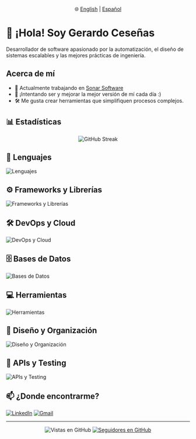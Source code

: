 <p align="center">
  🌐
  <a href="README.md">English</a> |
  <a href="README.es.md">Español</a>
</p>

# 👋 ¡Hola! Soy Gerardo Ceseñas
Desarrollador de software apasionado por la automatización, el diseño de sistemas escalables y las mejores prácticas de ingeniería.

## Acerca de mí
- 🔭 Actualmente trabajando en [Sonar Software](https://www.sonar.software)
- 🌱 ¡Intentando ser y mejorar la mejor versión de mí cada día :)
- 🛠 Me gusta crear herramientas que simplifiquen procesos complejos.

## 📊 Estadísticas
<p align="center">
    <img src="https://streak-stats.demolab.com?user=GCesenas&theme=dark&hide_border=true&locale=es&exclude_days=Sat,Sun" alt="GitHub Streak" />
</p>

## 🧰 Lenguajes
![Lenguajes](https://skillicons.dev/icons?i=php,js,ts,html,css,bash,md,regex)

## ⚙️ Frameworks y Librerías
![Frameworks y Librerías](https://skillicons.dev/icons?i=laravel,react,vue,next,jquery,flutter,dart,graphql,vite,tailwind,bootstrap)

## 🛠️ DevOps y Cloud
![DevOps y Cloud](https://skillicons.dev/icons?i=docker,githubactions,aws,azure,gcp)

## 🗄️ Bases de Datos
![Bases de Datos](https://skillicons.dev/icons?i=mysql,postgres,sqlite,mongodb,redis,elasticsearch)

## 💻 Herramientas
![Herramientas](https://skillicons.dev/icons?i=git,github,vscode,webstorm,phpstorm,npm,powershell,linux)

## 🎨 Diseño y Organización
![Diseño y Organización](https://skillicons.dev/icons?i=figma,notion)

## 🧪 APIs y Testing
![APIs y Testing](https://skillicons.dev/icons?i=postman)


## 📫 ¿Donde encontrarme?
[![LinkedIn](https://skillicons.dev/icons?i=linkedin)](https://www.linkedin.com/in/gcesenas/)
[![Gmail](https://skillicons.dev/icons?i=gmail)](mailto:gcesenasrivera@gmail.com)

---

<div align="center">

![Vistas en GitHub](https://komarev.com/ghpvc/?username=GCesenas&color=blue)
[![Seguidores en GitHub](https://img.shields.io/github/followers/GCesenas?style=social)](https://github.com/GCesenas)

</div>

